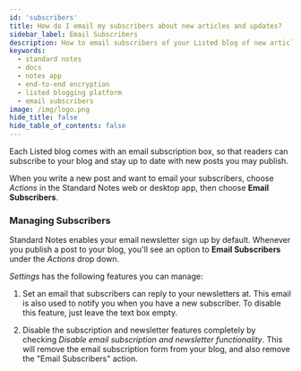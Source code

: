 ```yaml
---
id: 'subscribers'
title: How do I email my subscribers about new articles and updates?
sidebar_label: Email Subscribers
description: How to email subscribers of your Listed blog of new articles and updates.
keywords:
  - standard notes
  - docs
  - notes app
  - end-to-end encryption
  - listed blogging platform
  - email subscribers
image: /img/logo.png
hide_title: false
hide_table_of_contents: false
---
```


Each Listed blog comes with an email subscription box, so that readers can subscribe to your blog and stay up to date with new posts you may publish.

When you write a new post and want to email your subscribers, choose _Actions_ in the Standard Notes web or desktop app, then choose **Email Subscribers**.

### Managing Subscribers

Standard Notes enables your email newsletter sign up by default. Whenever you publish a post to your blog, you'll see an option to **Email Subscribers** under the _Actions_ drop down.

_Settings_ has the following features you can manage:

1.  Set an email that subscribers can reply to your newsletters at. This email is also used to notify you when you have a new subscriber. To disable this feature, just leave the text box empty.

2.  Disable the subscription and newsletter features completely by checking _Disable email subscription and newsletter functionality_. This will remove the email subscription form from your blog, and also remove the "Email Subscribers" action.
